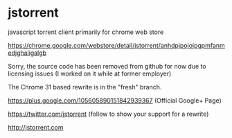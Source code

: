 jstorrent
=========

javascript torrent client primarily for chrome web store

https://chrome.google.com/webstore/detail/jstorrent/anhdpjpojoipgpmfanmedjghaligalgb

Sorry, the source code has been removed from github for now due to licensing issues (I worked on it while at former employer)

The Chrome 31 based rewrite is in the "fresh" branch.

https://plus.google.com/105605890151842939367 (Official Google+ Page)

https://twitter.com/jstorrent (follow to show your support for a rewrite)

http://jstorrent.com
